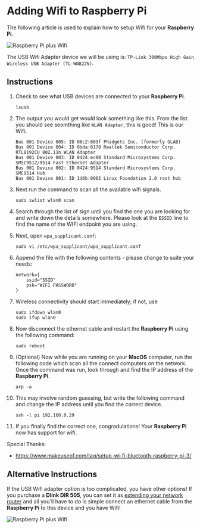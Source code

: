 # Adding Wifi to Raspberry Pi
The following article is used to explain how to setup Wifi for your **Raspberry Pi**.

![Raspberry Pi plus Wifi](media/devops-2-1-wifi.jpeg)

The USB Wifi Adapter device we will be using is: ``TP-Link 300Mbps High Gain Wireless USB Adapter (TL-WN822N)``.

## Instructions

1. Check to see what USB devices are connected to your **Raspberry Pi**.

    ```
    lsusb
    ```

2. The output you would get would look something like this. From the list you should see seomthing like ``WLAN Adapter``, this is good! This is our Wifi.

    ```
    Bus 001 Device 005: ID 06c2:003f Phidgets Inc. (formerly GLAB)
    Bus 001 Device 004: ID 0bda:8178 Realtek Semiconductor Corp. RTL8192CU 802.11n WLAN Adapter
    Bus 001 Device 003: ID 0424:ec00 Standard Microsystems Corp. SMSC9512/9514 Fast Ethernet Adapter
    Bus 001 Device 002: ID 0424:9514 Standard Microsystems Corp. SMC9514 Hub
    Bus 001 Device 001: ID 1d6b:0002 Linux Foundation 2.0 root hub
    ```

3. Next run the command to scan all the available wifi signals.

    ```
    sudo iwlist wlan0 scan
    ```

4. Search through the list of sign until you find the one you are looking for and write down the details somewhere. Please look at the ``ESSID`` line to find the name of the WIFI endpoint you are using.

5. Next, open ``wpa_supplicant.conf``:

    ```
    sudo vi /etc/wpa_supplicant/wpa_supplicant.conf
    ```

6. Append the file with the following contents - please change to suite your needs:

    ```
    network={
        ssid="SSID"
        psk="WIFI PASSWORD"
    }
    ```

7. Wireless connectivity should start immediately; if not, use

    ```
    sudo ifdown wlan0
    sudo ifup wlan0
    ```

8. Now disconnect the ethernet cable and restart the **Raspberry Pi** using the following command:

    ```
    sudo reboot
    ```

9. (Optional) Now while you are running on your **MacOS** computer, run the following code which scan all the connect computers on the network. Once the command was run, look through and find the IP address of the **Raspberry Pi**.

    ```
    arp -a
    ```

10. This may involve random guessing, but write the following command and change the IP address until you find the correct device.

    ```
    ssh -l pi 192.160.0.29
    ```

11. If you finally find the correct one, congradulations! Your **Raspberry Pi** now has support for wifi.

Special Thanks:

* https://www.makeuseof.com/tag/setup-wi-fi-bluetooth-raspberry-pi-3/

## Alternative Instructions
If the USB Wifi adapter option is too complicated, you have other options! If you purchase a **Dlink DIR 505**, you can set it as [extending your network router](https://eu.dlink.com/uk/en/support/faq/routers/mobile-routers/dir-series/dir-505/how-do-i-configure-my-dir-505-to-work-as-a-wireless-extender) and all you'll have to do is simple connect an ethernet cable from the **Raspberry Pi** to this device and you have Wifi!

![Raspberry Pi plus Wifi](media/devops-2-2-wifi.jpeg)
